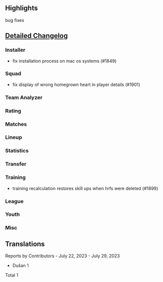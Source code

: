

## Highlights

bug fixes 

## [Detailed Changelog](https://github.com/ho-dev/HattrickOrganizer/issues?q=milestone%3A7.3)

### Installer
* fix installation process on mac os systems (#1849)

### Squad
* fix display of wrong homegrown heart in player details (#1901)

### Team Analyzer

### Rating

### Matches

### Lineup

### Statistics

### Transfer

### Training
* training recalculation restores skill ups when hrfs were deleted (#1899)

### League

### Youth

### Misc

## Translations

Reports by Contributors - July 22, 2023 - July 29, 2023
* Dušan 1

Total 1
